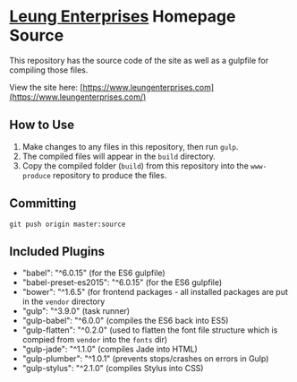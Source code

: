# [Leung Enterprises](https://www.leungenterprises.com/) Homepage Source
This repository has the source code of the site as well as a gulpfile for compiling those files.

View the site here: [https://www.leungenterprises.com](https://www.leungenterprises.com/)

## How to Use
1. Make changes to any files in this repository, then run `gulp`.
2. The compiled files will appear in the `build` directory.
3. Copy the compiled folder (`build`) from this repository into the `www-produce` repository to produce the files.

## Committing
`git push origin master:source`

## Included Plugins
- "babel": "^6.0.15" (for the ES6 gulpfile)
- "babel-preset-es2015": "^6.0.15" (for the ES6 gulpfile)
- "bower": "^1.6.5" (for frontend packages - all installed packages are put in the `vendor` directory
- "gulp": "^3.9.0" (task runner)
- "gulp-babel": "^6.0.0" (compiles the ES6 back into ES5)
- "gulp-flatten": "^0.2.0" (used to flatten the font file structure which is compied from `vendor` into the `fonts` dir)
- "gulp-jade": "^1.1.0" (compiles Jade into HTML)
- "gulp-plumber": "^1.0.1" (prevents stops/crashes on errors in Gulp)
- "gulp-stylus": "^2.1.0" (compiles Stylus into CSS)
